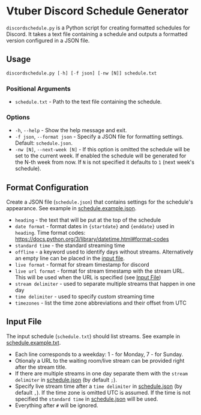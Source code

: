 # Vtuber Discord Schedule Generator

`discordschedule.py` is a Python script for creating formatted schedules for Discord. It takes a text file containing a schedule and outputs a formatted version configured in a JSON file.

## Usage

```python console
discordschedule.py [-h] [-f json] [-nw [N]] schedule.txt
```

### Positional Arguments

- `schedule.txt` - Path to the text file containing the schedule.

### Options

- `-h`, `--help` - Show the help message and exit.
- `-f json`, `--format json` - Specify a JSON file for formatting settings. Default: `schedule.json`.
- `-nw [N]`, `--next-week [N]` - If this option is omitted the schedule will be set to the current week. If enabled the schedule will be generated for the N-th week from now. If `N` is not specified it defaults to `1` (next week's schedule).

## Format Configuration

Create a JSON file (`schedule.json`) that contains settings for the schedule's appearance. See example in [schedule.example.json](./schedule.example.json).

- `heading` - the text that will be put at the top of the schedule
- `date format` - format dates in `{startdate}` and `{enddate}` used in `heading`. Time format codes: https://docs.python.org/3/library/datetime.html#format-codes
- `standard time` - the standard streaming time
- `offline` - a keyword used to identify days without streams. Alternatively an empty line can be placed in the [input file](#input-file).
- `live format` - format for stream timestamp for discord
- `live url format` - format for stream timestamp with the stream URL. This will be used when the URL is specified (see [Input File](#input-file))
- `stream delimiter` - used to separate multiple streams that happen in one day
- `time delimiter` - used to specify custom streaming time
- `timezones` - list the time zone abbreviations and their offset from UTC

## Input File

The input schedule (`schedule.txt`) should list streams. See example in [schedule.example.txt](./schedule.example.txt).

- Each line corresponds to a weekday: 1 - for Monday, 7 - for Sunday.
- Otionaly a URL to the waiting room/live stream can be provided right after the stream title.
- If there are multiple streams in one day separate them with the `stream delimiter` in [schedule.json](#format-configuration) (by default `;`).
- Specify live stream time after a `time delimiter` in [schedule.json](#format-configuration) (by default `,`). If the time zone is omitted UTC is assumed.
If the time is not specified the `standard time` in [schedule.json](#format-configuration) will be used.
- Everything after `#` will be ignored.
